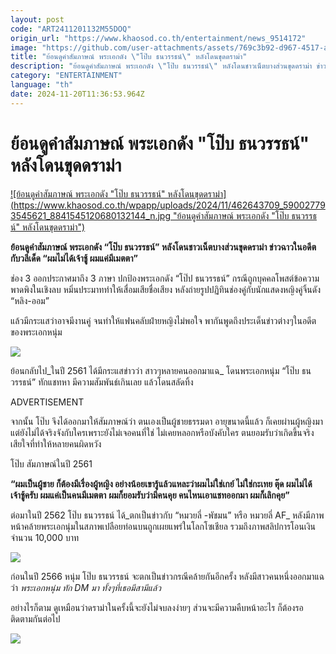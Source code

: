 ```yaml
---
layout: post
code: "ART2411201132M55DOQ"
origin_url: "https://www.khaosod.co.th/entertainment/news_9514172"
image: "https://github.com/user-attachments/assets/769c3b92-d967-4517-af18-8206ddd62d3a"
title: "ย้อนดูคำสัมภาษณ์ พระเอกดัง \"โป๊บ ธนวรรธน์\" หลังโดนขุดดราม่า"
description: "ย้อนดูคำสัมภาษณ์ พระเอกดัง \"โป๊บ ธนวรรธน์\" หลังโดนชาวเน็ตบางส่วนขุดดราม่า ข่าวฉาวในอดีต กับวลีเด็ด \"ผมไม่ได้เจ้าชู้ ผมแค่มีเมตตา\""
category: "ENTERTAINMENT"
language: "th"
date: 2024-11-20T11:36:53.964Z
---
```


# ย้อนดูคำสัมภาษณ์ พระเอกดัง "โป๊บ ธนวรรธน์" หลังโดนขุดดราม่า

[![ย้อนดูคำสัมภาษณ์ พระเอกดัง "โป๊บ ธนวรรธน์" หลังโดนขุดดราม่า](https://www.khaosod.co.th/wpapp/uploads/2024/11/462643709_590027793545621_8841545120680132144_n.jpg "ย้อนดูคำสัมภาษณ์ พระเอกดัง "โป๊บ ธนวรรธน์" หลังโดนขุดดราม่า")](https://www.khaosod.co.th/wpapp/uploads/2024/11/462643709_590027793545621_8841545120680132144_n.jpg)

**ย้อนดูคำสัมภาษณ์ พระเอกดัง “โป๊บ ธนวรรธน์” หลังโดนชาวเน็ตบางส่วนขุดดราม่า ข่าวฉาวในอดีต กับวลีเด็ด “ผมไม่ได้เจ้าชู้ ผมแค่มีเมตตา”**

ช่อง 3 ออกประกาศมาถึง 3 ภาษา ปกป้องพระเอกดัง “โป๊ป ธนวรรธน์” กรณีถูกบุคคลโพสต์ข้อความพาดพิงในเชิงลบ หมิ่นประมาททำให้เสื่อมเสียชื่อเสียง หลังถ่ายรูปปฏิทินช่องคู่กับนักแสดงหญิงคู่จิ้นดัง “หลิง-ออม”

แล้วมีกระแสว่าอาจมีงานคู่ จนทำให้แฟนคลับฝ่ายหญิงไม่พอใจ พากันพูดถึงประเด็นข่าวต่างๆในอดีตของพระเอกหนุ่ม

[![](https://www.khaosod.co.th/wpapp/uploads/2024/11/gal-9650910-20241119105811-6019e7c-696x464.jpeg)](https://www.khaosod.co.th/wpapp/uploads/2024/11/gal-9650910-20241119105811-6019e7c.jpeg)

ย้อนกลับไป_ในปี 2561 ได้มีกระแสข่าวว่า สาวๆหลายคนออกมาแฉ_ โดนพระเอกหนุ่ม “โป๊บ ธนวรรธน์” ทักแชทหา มีความสัมพันธ์เกินเลย แล้วโดนสลัดทิ้ง

ADVERTISEMENT

จากนั้น โป๊บ จึงได้ออกมาให้สัมภาษณ์ว่า ตนเองเป็นผู้ชายธรรมดา อายุขนาดนี้แล้ว ก็เคยผ่านผู้หญิงมา แต่ยังไม่ได้จริงจังกับใครเพราะยังไม่เจอคนที่ใช่ ไม่เคยหลอกหรือบังคับใคร ตนยอมรับว่าเกิดขึ้นจริง เสียใจที่ทำให้หลายคนผิดหวัง

โป๊บ สัมภาษณ์ในปี 2561

**“ผมเป็นผู้ชาย ก็ต้องมีเรื่องผู้หญิง อย่างน้อยเขารู้แล้วแหละว่าผมไม่ใช่เกย์ ไม่ใช่กะเทย ตุ๊ด ผมไม่ได้เจ้าชู้ครับ ผมแค่เป็นคนมีเมตตา** **ผมก็ยอมรับว่ามีคนคุย คนไหนเอาแชทออกมา ผมก็เลิกคุย”**

ต่อมาในปี 2562 โป๊บ ธนวรรธน์ ได้_ตกเป็นข่าวกับ “หมวยลี่ -พัชมน” หรือ หมวยลี่ AF_ หลังมีภาพหน้าคล้ายพระเอกนุ่มในสภาพเปลือยท่อนบนถูกเผยแพร่ในโลกโซเชียล รวมถึงภาพสลิปการโอนเงินจำนวน 10,000 บาท

[![](https://www.khaosod.co.th/wpapp/uploads/2024/11/467468891_2279694095741903_1236130921852608827_n-696x392.jpg)](https://www.khaosod.co.th/wpapp/uploads/2024/11/467468891_2279694095741903_1236130921852608827_n.jpg)

ก่อนในปี 2566 หนุ่ม โป๊บ ธนวรรธน์ จะตกเป็นข่าวกรณีคล้ายกันอีกครั้ง หลังมีสาวคนหนึ่งออกมาแฉว่า _พระเอกหนุ่ม ทัก DM มา ทั้งๆที่เธอมีสามีแล้ว_

อย่างไรก็ตาม ดูเหมือนว่าดราม่าในครั้งนี้จะยังไม่จบลงง่ายๆ ส่วนจะมีความคืบหน้าอะไร ก็ต้องรอติดตามกันต่อไป

[![](https://www.khaosod.co.th/wpapp/uploads/2024/11/462549574_1237246200876279_8487774408491208691_n-696x392.jpg)](https://www.khaosod.co.th/wpapp/uploads/2024/11/462549574_1237246200876279_8487774408491208691_n.jpg)